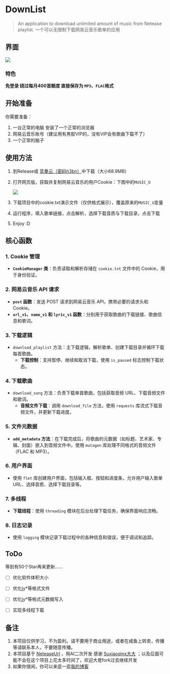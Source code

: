 # DownList
 
 
> An application to download unlimited amount of music from Netease playlist.
> 一个可以无限制下载网易云音乐歌单的应用
 

## 界面

![](assets/display.png)

### 特色

**免登录 绕过每月400首额度 直接保存为 `MP3`、`FLAC`格式**

## 开始准备

你需要准备：

1. 一台正常的电脑 安装了一个正常的浏览器
2. 网易云音乐账号（建议用有黑胶VIP的，没有VIP会有歌曲下载不了）
3. 一个正常的脑子

## 使用方法

1. 到Release或 [蓝奏云（密码h3bn）](https://xia-jing.lanzoup.com/iRvGh32mio8d)中下载（大小68.9MB）

2. 打开网页版，获取并复制网易云音乐的用户Cookie：下图中的`MUSIC_U`

   ![](assets/cookie.png)

3. 下载项目中的cookie.txt演示文件（仅供格式展示），覆盖原来的`MUSIC_U`变量

4. 运行程序，填入歌单链接，点击解析，选择下载音质与下载目录，点击下载

5. Enjoy :D



## 核心函数

### 1. **Cookie 管理**

- **`CookieManager` 类**：负责读取和解析存储在 `cookie.txt` 文件中的 Cookie，用于身份验证。

### 2. **网易云音乐 API 请求**

- **`post` 函数**：发送 POST 请求到网易云音乐 API，携带必要的请求头和 Cookie。
- **`url_v1`、`name_v1` 和 `lyric_v1` 函数**：分别用于获取歌曲的下载链接、歌曲信息和歌词。

### 3. **下载逻辑**

- `download_playlist` 方法：主下载逻辑，解析歌单、创建下载目录并循环下载每首歌曲。
  - **下载控制**：支持暂停、继续和取消下载，使用 `is_paused` 标志控制下载状态。

### 4. **下载歌曲**

- `download_song` 方法：负责下载单首歌曲，包括获取音频 URL、下载音频文件和歌词。
  - **音频文件下载**：调用 `download_file` 方法，使用 `requests` 库流式下载音频文件，并更新下载进度。

### 5. **文件元数据**

- **`add_metadata` 方法**：在下载完成后，将歌曲的元数据（如标题、艺术家、专辑、封面）嵌入到音频文件中。使用 `mutagen` 库处理不同格式的音频文件（FLAC 和 MP3）。

### 6. **用户界面**

- 使用 `flet` 库创建用户界面，包括输入框、按钮和进度条，允许用户输入歌单 URL、选择音质、选择下载目录等。

### 7. **多线程**

- **下载线程**：使用 `threading` 模块在后台处理下载任务，确保界面响应流畅。

### 8. **日志记录**

- 使用 `logging` 模块记录下载过程中的各种信息和错误，便于调试和追踪。



## ToDo

等到有50个Star再来更新......

- [ ] 优化软件体积大小
- [ ] 优化jy*等格式文件
- [ ] 优化jy*等格式元数据写入
- [ ] 实现多线程下载



## 备注

1. 本项目仅供学习，不为盈利。请不要用于商业用途，或者在咸鱼上转卖，传播等请联系本人，不要随意传播。
2. 本项目基于 [NeteaseUrl](https://github.com/Suxiaoqinx/Netease_url) ，用AI二次开发 感谢 [Suxiaoqinx大大](https://github.com/Suxiaoqinx) ；以及后面可能不会在这个项目上花太多时间了，欢迎大佬fork过去继续开发
3. 如果你很闲，你可以来逛一逛[我的博客](https://xia.shfu.cn/)
